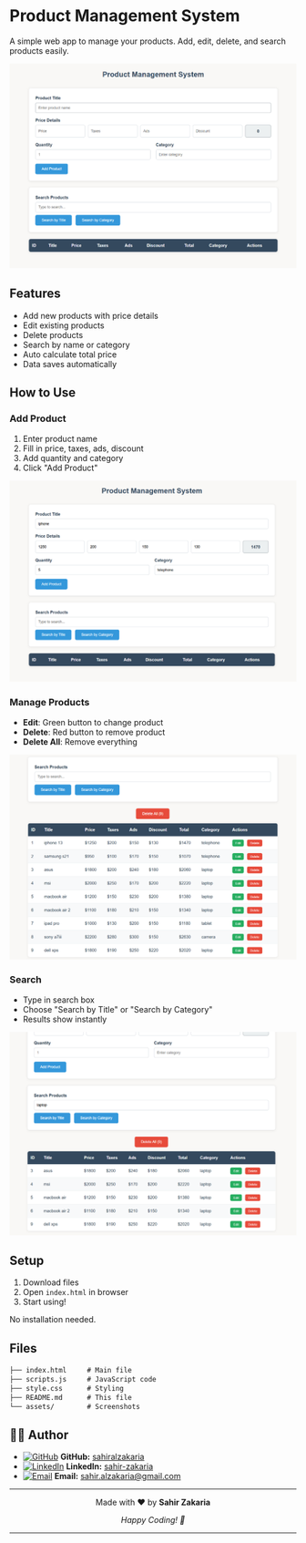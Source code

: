 ﻿# Product Management System

A simple web app to manage your products. Add, edit, delete, and search products easily.

![Main View](assets/main-view.png)


## Features

- Add new products with price details
- Edit existing products
- Delete products
- Search by name or category
- Auto calculate total price
- Data saves automatically


## How to Use

### Add Product
1. Enter product name
2. Fill in price, taxes, ads, discount
3. Add quantity and category
4. Click "Add Product"

![Add Product](assets/add-product.png)

### Manage Products
- **Edit**: Green button to change product
- **Delete**: Red button to remove product
- **Delete All**: Remove everything

![Product List](assets/product-list.png)


### Search
- Type in search box
- Choose "Search by Title" or "Search by Category"
- Results show instantly

![Search](assets/search.png)


## Setup

1. Download files
2. Open `index.html` in browser
3. Start using!

No installation needed.

## Files

```
├── index.html     # Main file
├── scripts.js     # JavaScript code  
├── style.css      # Styling
├── README.md      # This file
└── assets/        # Screenshots
```

## 👨‍💻 Author

- [![GitHub](https://img.shields.io/badge/GitHub-100000?style=flat&logo=github&logoColor=white)](https://github.com/sahiralzakaria) **GitHub:** [sahiralzakaria](https://github.com/sahiralzakaria)  
- [![LinkedIn](https://img.shields.io/badge/LinkedIn-0A66C2?style=flat&logo=linkedin&logoColor=white)](https://www.linkedin.com/in/sahir-zakaria-39873531b) **LinkedIn:** [sahir-zakaria](https://www.linkedin.com/in/sahir-zakaria-39873531b)  
- [![Email](https://img.shields.io/badge/Email-D14836?style=flat&logo=gmail&logoColor=white)](mailto:sahir.alzakaria@gmail.com) **Email:** sahir.alzakaria@gmail.com  

---


<div align="center">
  <p>Made with ❤️ by <strong>Sahir Zakaria</strong></p>
  <p><em>Happy Coding! 🚀</em></p>
</div>

---










